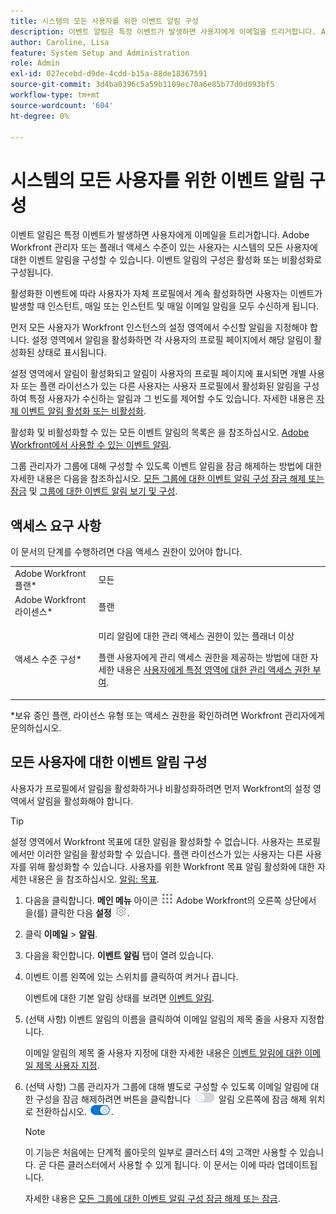 ```yaml
---
title: 시스템의 모든 사용자를 위한 이벤트 알림 구성
description: 이벤트 알림은 특정 이벤트가 발생하면 사용자에게 이메일을 트리거합니다. Adobe Workfront 관리자 또는 플래너 액세스 수준이 있는 사용자는 시스템의 모든 사용자에 대한 이벤트 알림을 구성할 수 있습니다. 이벤트 알림의 구성은 활성화 또는 비활성화로 구성됩니다.
author: Caroline, Lisa
feature: System Setup and Administration
role: Admin
exl-id: 027ecebd-d9de-4cdd-b15a-88de18367591
source-git-commit: 3d4ba0396c5a59b1109ec70a6e85b77d0d093bf5
workflow-type: tm+mt
source-wordcount: '604'
ht-degree: 0%

---
```


# 시스템의 모든 사용자를 위한 이벤트 알림 구성

<!--look for the "hidden" addition below for the tab redesign - August 2023-->

<!--DON'T DELETE, DRAFT OR HIDE THIS ARTICLE. IT IS LINKED TO THE PRODUCT, THROUGH THE CONTEXT SENSITIVE HELP LINKS-->

이벤트 알림은 특정 이벤트가 발생하면 사용자에게 이메일을 트리거합니다. Adobe Workfront 관리자 또는 플래너 액세스 수준이 있는 사용자는 시스템의 모든 사용자에 대한 이벤트 알림을 구성할 수 있습니다. 이벤트 알림의 구성은 활성화 또는 비활성화로 구성됩니다.

<!--Alina annotation on the word "all" in 2nd sentence: abive, drafted and remains QS only-->

활성화한 이벤트에 따라 사용자가 자체 프로필에서 계속 활성화하면 사용자는 이벤트가 발생할 때 인스턴트, 매일 또는 인스턴트 및 매일 이메일 알림을 모두 수신하게 됩니다.

먼저 모든 사용자가 Workfront 인스턴스의 설정 영역에서 수신할 알림을 지정해야 합니다. 설정 영역에서 알림을 활성화하면 각 사용자의 프로필 페이지에서 해당 알림이 활성화된 상태로 표시됩니다.

설정 영역에서 알림이 활성화되고 알림이 사용자의 프로필 페이지에 표시되면 개별 사용자 또는 플랜 라이선스가 있는 다른 사용자는 사용자 프로필에서 활성화된 알림을 구성하여 특정 사용자가 수신하는 알림과 그 빈도를 제어할 수도 있습니다. 자세한 내용은 [자체 이벤트 알림 활성화 또는 비활성화](../../../workfront-basics/using-notifications/activate-or-deactivate-your-own-event-notifications.md).

활성화 및 비활성화할 수 있는 모든 이벤트 알림의 목록은 을 참조하십시오. [Adobe Workfront에서 사용할 수 있는 이벤트 알림](../../../administration-and-setup/manage-workfront/emails/event-notifications-available-in-wf.md).

그룹 관리자가 그룹에 대해 구성할 수 있도록 이벤트 알림을 잠금 해제하는 방법에 대한 자세한 내용은 다음을 참조하십시오. [모든 그룹에 대한 이벤트 알림 구성 잠금 해제 또는 잠금](../../../administration-and-setup/manage-workfront/emails/unlock-configuration-of-event-notifications-for-groups.md) 및 [그룹에 대한 이벤트 알림 보기 및 구성](../../../administration-and-setup/manage-groups/create-and-manage-groups/view-and-configure-event-notifications-group.md).

## 액세스 요구 사항

이 문서의 단계를 수행하려면 다음 액세스 권한이 있어야 합니다.

<table style="table-layout:auto"> 
 <col> 
 <col> 
 <tbody> 
  <tr> 
   <td role="rowheader">Adobe Workfront 플랜*</td> 
   <td>모든</td> 
  </tr> 
  <tr> 
   <td role="rowheader">Adobe Workfront 라이센스*</td> 
   <td>플랜</td> 
  </tr> 
  <tr> 
   <td role="rowheader">액세스 수준 구성*</td> 
   <td> <p>미리 알림에 대한 관리 액세스 권한이 있는 플래너 이상</p> <p>플랜 사용자에게 관리 액세스 권한을 제공하는 방법에 대한 자세한 내용은 <a href="../../../administration-and-setup/add-users/configure-and-grant-access/grant-users-admin-access-certain-areas.md" class="MCXref xref">사용자에게 특정 영역에 대한 관리 액세스 권한 부여</a>.</p> </td> 
  </tr> 
 </tbody> 
</table>

&#42;보유 중인 플랜, 라이선스 유형 또는 액세스 권한을 확인하려면 Workfront 관리자에게 문의하십시오.

## 모든 사용자에 대한 이벤트 알림 구성

사용자가 프로필에서 알림을 활성화하거나 비활성화하려면 먼저 Workfront의 설정 영역에서 알림을 활성화해야 합니다.

>[!TIP]
>
>설정 영역에서 Workfront 목표에 대한 알림을 활성화할 수 없습니다. 사용자는 프로필에서만 이러한 알림을 활성화할 수 있습니다. 플랜 라이선스가 있는 사용자는 다른 사용자를 위해 활성화할 수 있습니다. 사용자를 위한 Workfront 목표 알림 활성화에 대한 자세한 내용은 을 참조하십시오. [알림: 목표](../../../workfront-basics/using-notifications/notifications-goals.md).

1. 다음을 클릭합니다. **메인 메뉴** 아이콘 ![](assets/main-menu-icon.png) Adobe Workfront의 오른쪽 상단에서 을(를) 클릭한 다음 **설정** ![](assets/gear-icon-settings.png).

1. 클릭 **이메일** > **알림**.

   <!--hidden shot for the tab redesign - make live in August 2023:
   ![](assets/notifications-area-under-setup-emails.png)
   -->

1. 다음을 확인합니다. **이벤트 알림** 탭이 열려 있습니다.
1. 이벤트 이름 왼쪽에 있는 스위치를 클릭하여 켜거나 끕니다.

   이벤트에 대한 기본 알림 상태를 보려면 [이벤트 알림](../../../workfront-basics/using-notifications/event-notifications.md).

1. (선택 사항) 이벤트 알림의 이름을 클릭하여 이메일 알림의 제목 줄을 사용자 지정합니다.

   이메일 알림의 제목 줄 사용자 지정에 대한 자세한 내용은 [이벤트 알림에 대한 이메일 제목 사용자 지정](../../../administration-and-setup/manage-workfront/emails/custom-email-subjects-event-notification.md).

1. (선택 사항) 그룹 관리자가 그룹에 대해 별도로 구성할 수 있도록 이메일 알림에 대한 구성을 잠금 해제하려면 버튼을 클릭합니다 ![](assets/lock-toggle-button.png) 알림 오른쪽에 잠금 해제 위치로 전환하십시오. ![](assets/unlock-toggle-button.png).

   >[!NOTE]
   >
   >이 기능은 처음에는 단계적 롤아웃의 일부로 클러스터 4의 고객만 사용할 수 있습니다. 곧 다른 클러스터에서 사용할 수 있게 됩니다. 이 문서는 이에 따라 업데이트됩니다.

   자세한 내용은 [모든 그룹에 대한 이벤트 알림 구성 잠금 해제 또는 잠금](../../../administration-and-setup/manage-workfront/emails/unlock-configuration-of-event-notifications-for-groups.md).
